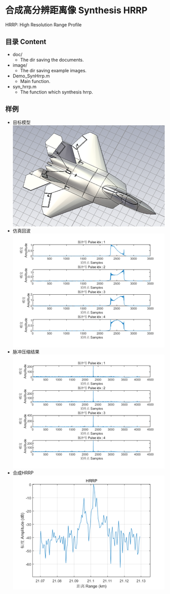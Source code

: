 # 合成高分辨距离像 Synthesis HRRP
HRRP: High Resolution Range Profile

## 目录 Content
* doc/
  * The dir saving the documents.
* image/
  * The dir saving example images. 
* Demo_SynHrrp.m
  * Main function.
* syn_hrrp.m
  * The function which synthesis hrrp.

## 样例
* 目标模型
![Target_F22](../../Data/F22.png)
* 仿真回波
![Simulated_Echo](image/Simulated_Echo.png)
* 脉冲压缩结果
![Pc_Result](image/Pc_Result.png)
* 合成HRRP
![Example_Hrrp](image/Example_Hrrp.png)